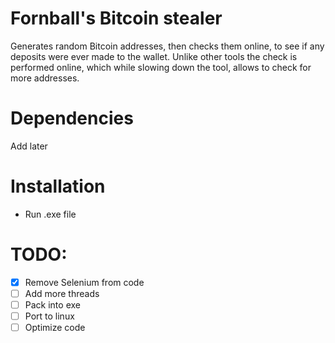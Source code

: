 # Fornball's Bitcoin stealer
Generates random Bitcoin addresses, then checks them online, to see if any deposits were ever made to the wallet. Unlike other tools the check is performed online, which while slowing down the tool, allows to check for more addresses.
# Dependencies
Add later
# Installation
- Run .exe file
# TODO:

- [x] Remove Selenium from code
- [ ] Add more threads
- [ ] Pack into exe
- [ ] Port to linux
- [ ] Optimize code
